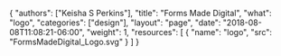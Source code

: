 {
	"authors": ["Keisha S Perkins"],
	"title": "Forms Made Digital",
	"what": "logo",
	"categories": ["design"],
	"layout": "page",
	"date": "2018-08-08T11:08:21-06:00",
	"weight": 1,
	"resources": [
	      {
	         "name": "logo",
	         "src": "FormsMadeDigital_Logo.svg"
	      }
	    ]
}
